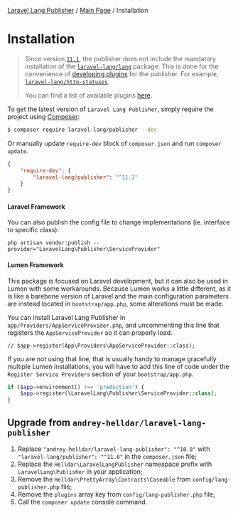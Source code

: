 [Laravel Lang Publisher][link_source] / [Main Page](index.md) / Installation

# Installation

> Since version [`11.1`](https://github.com/Laravel-Lang/publisher/releases/tag/v11.1.0), the publisher does not include the mandatory installation of the [`laravel-lang/lang`](https://github.com/Laravel-Lang/lang) package. This is done for the convenience of [developing plugins](using/plugins/index.md) for the publisher. For example, [`laravel‑lang/http‑statuses`](https://github.com/Laravel-Lang/http-statuses).
>
> You can find a list of available plugins [here](using/plugins/extensions.md).

To get the latest version of `Laravel Lang Publisher`, simply require the project using [Composer](https://getcomposer.org):

```bash
$ composer require laravel-lang/publisher --dev
```

Or manually update `require-dev` block of `composer.json` and run `composer update`.

```json
{
    "require-dev": {
        "laravel-lang/publisher": "^11.1"
    }
}
```

#### Laravel Framework

You can also publish the config file to change implementations (ie. interface to specific class):

```
php artisan vendor:publish --provider="LaravelLang\Publisher\ServiceProvider"
```

#### Lumen Framework

This package is focused on Laravel development, but it can also be used in Lumen with some workarounds. Because Lumen works a little different, as it is like a barebone version of
Laravel and the main configuration parameters are instead located in `bootstrap/app.php`, some alterations must be made.

You can install Laravel Lang Publisher in `app/Providers/AppServiceProvider.php`, and uncommenting this line that registers the `AppServiceProvider` so it can properly load.

```
// $app->register(App\Providers\AppServiceProvider::class);
```

If you are not using that line, that is usually handy to manage gracefully multiple Lumen installations, you will have to add this line of code under
the `Register Service Providers` section of your `bootstrap/app.php`.

```php
if ($app->environment() !== 'production') {
    $app->register(\LaravelLang\Publisher\ServiceProvider::class);
}
```

## Upgrade from `andrey-helldar/laravel-lang-publisher`

1. Replace `"andrey-helldar/laravel-lang-publisher": "^10.0"` with `"laravel-lang/publisher": "^11.0"` in the `composer.json` file;
2. Replace the `Helldar\LaravelLangPublisher` namespace prefix with `LaravelLang\Publisher` in your application;
3. Remove the `Helldar\PrettyArray\Contracts\Caseable` from `config/lang-publisher.php` file;
4. Remove the `plugins` array key from `config/lang-publisher.php` file;
5. Call the `composer update` console command.

[link_source]:  https://github.com/Laravel-Lang/publisher
